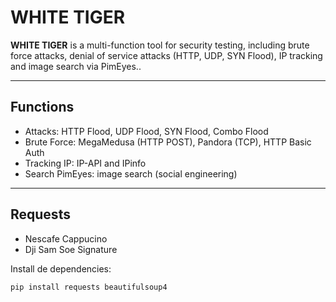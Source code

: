 # WHITE TIGER

**WHITE TIGER** is a multi-function tool for security testing, including brute force attacks, denial of service attacks (HTTP, UDP, SYN Flood), IP tracking and image search via PimEyes..

---

## Functions

- Attacks: HTTP Flood, UDP Flood, SYN Flood, Combo Flood
- Brute Force: MegaMedusa (HTTP POST), Pandora (TCP), HTTP Basic Auth
- Tracking IP: IP-API and IPinfo
- Search PimEyes: image search (social engineering)

---

## Requests

- Nescafe Cappucino
- Dji Sam Soe Signature

Install de dependencies:

```bash
pip install requests beautifulsoup4

